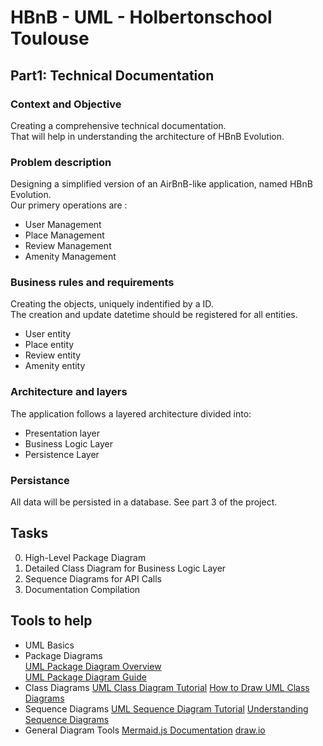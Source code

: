 # **HBnB - UML - Holbertonschool Toulouse**  


## **Part1: Technical Documentation**  
### **Context and Objective**  
Creating a comprehensive technical documentation.  
That will help in understanding the architecture of HBnB Evolution.

### **Problem description**  
Designing a simplified version of an AirBnB-like application, named HBnB Evolution.  
Our primery operations are :  
- User Management  
- Place Management  
- Review Management  
- Amenity Management  

### **Business rules and requirements**  
Creating the objects, uniquely indentified by a ID.  
The creation and update datetime should be registered for all entities.
- User entity  
- Place entity  
- Review entity  
- Amenity entity  

### **Architecture and layers**  
The application follows a layered architecture divided into:  
- Presentation layer  
- Business Logic Layer  
- Persistence Layer  

### **Persistance**  
All data will be persisted in a database. See part 3 of the project.  

## **Tasks**
0. High-Level Package Diagram  
1. Detailed Class Diagram for Business Logic Layer  
2. Sequence Diagrams for API Calls  
3. Documentation Compilation  

## **Tools to help**  

- UML Basics
- Package Diagrams  
[UML Package Diagram Overview](https://www.uml-diagrams.org/package-diagrams.html)  
[UML Package Diagram Guide](https://www.visual-paradigm.com/guide/uml-unified-modeling-language/what-is-package-diagram/)  
- Class Diagrams
[UML Class Diagram Tutorial](https://creately.com/blog/software-teams/class-diagram-tutorial/)
[How to Draw UML Class Diagrams](https://www.visual-paradigm.com/guide/uml-unified-modeling-language/what-is-class-diagram/)
- Sequence Diagrams
[UML Sequence Diagram Tutorial](https://creately.com/guides/sequence-diagram-tutorial/)
[Understanding Sequence Diagrams](https://www.uml-diagrams.org/sequence-diagrams.html)
- General Diagram Tools
[Mermaid.js Documentation](http://mermaid.js.org/)
[draw.io](https://www.drawio.com/)